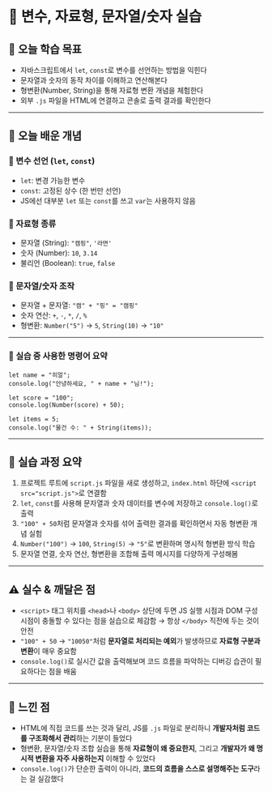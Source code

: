 # 📘 변수, 자료형, 문자열/숫자 실습

## 🎯 오늘 학습 목표
- 자바스크립트에서 `let`, `const`로 변수를 선언하는 방법을 익힌다
- 문자열과 숫자의 동작 차이를 이해하고 연산해본다
- 형변환(Number, String)을 통해 자료형 변환 개념을 체험한다
- 외부 `.js` 파일을 HTML에 연결하고 콘솔로 출력 결과를 확인한다

---

## 🧠 오늘 배운 개념

### 🔹 변수 선언 (`let`, `const`)
- `let`: 변경 가능한 변수  
- `const`: 고정된 상수 (한 번만 선언)  
- JS에선 대부분 `let` 또는 `const`를 쓰고 `var`는 사용하지 않음

### 🔹 자료형 종류
- 문자열 (String): `"캠핑"`, `'라면'`  
- 숫자 (Number): `10`, `3.14`  
- 불리언 (Boolean): `true`, `false`

### 🔹 문자열/숫자 조작
- 문자열 + 문자열: `"캠" + "핑" = "캠핑"`  
- 숫자 연산: `+`, `-`, `*`, `/`, `%`  
- 형변환: `Number("5")` → `5`, `String(10)` → `"10"`

---

### 🔹 실습 중 사용한 명령어 요약

```
let name = "히얼";
console.log("안녕하세요, " + name + "님!");

let score = "100";
console.log(Number(score) + 50);

let items = 5;
console.log("물건 수: " + String(items));
```

---

## 🧪 실습 과정 요약
1. 프로젝트 루트에 `script.js` 파일을 새로 생성하고, `index.html` 하단에 `<script src="script.js">`로 연결함
2. `let`, `const`를 사용해 문자열과 숫자 데이터를 변수에 저장하고 `console.log()`로 출력
3. `"100" + 50`처럼 문자열과 숫자를 섞어 출력한 결과를 확인하면서 자동 형변환 개념 실험
4. `Number("100")` → `100`, `String(5)` → `"5"`로 변환하며 명시적 형변환 방식 학습
5. 문자열 연결, 숫자 연산, 형변환을 조합해 출력 메시지를 다양하게 구성해봄

---

## ⚠️ 실수 & 깨달은 점
- `<script>` 태그 위치를 `<head>`나 `<body>` 상단에 두면 JS 실행 시점과 DOM 구성 시점이 충돌할 수 있다는 점을 실습으로 체감함 → 항상 `</body>` 직전에 두는 것이 안전
- `"100" + 50` → `"10050"`처럼 **문자열로 처리되는 예외**가 발생하므로 **자료형 구분과 변환**이 매우 중요함
- `console.log()`로 실시간 값을 출력해보며 코드 흐름을 파악하는 디버깅 습관이 필요하다는 점을 배움

---

## 💭 느낀 점
- HTML에 직접 코드를 쓰는 것과 달리, JS를 `.js` 파일로 분리하니 **개발자처럼 코드를 구조화해서 관리**하는 기분이 들었다  
- 형변환, 문자열/숫자 조합 실습을 통해 **자료형이 왜 중요한지**, 그리고 **개발자가 왜 명시적 변환을 자주 사용하는지** 이해할 수 있었다  
- `console.log()`가 단순한 출력이 아니라, **코드의 흐름을 스스로 설명해주는 도구**라는 걸 실감했다


